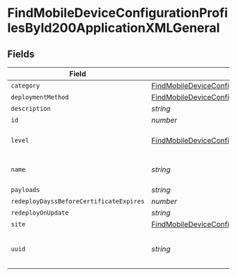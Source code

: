 # FindMobileDeviceConfigurationProfilesById200ApplicationXMLGeneral


## Fields

| Field                                                                                                                                                                                             | Type                                                                                                                                                                                              | Required                                                                                                                                                                                          | Description                                                                                                                                                                                       | Example                                                                                                                                                                                           |
| ------------------------------------------------------------------------------------------------------------------------------------------------------------------------------------------------- | ------------------------------------------------------------------------------------------------------------------------------------------------------------------------------------------------- | ------------------------------------------------------------------------------------------------------------------------------------------------------------------------------------------------- | ------------------------------------------------------------------------------------------------------------------------------------------------------------------------------------------------- | ------------------------------------------------------------------------------------------------------------------------------------------------------------------------------------------------- |
| `category`                                                                                                                                                                                        | [FindMobileDeviceConfigurationProfilesById200ApplicationXMLGeneralCategory](../../models/operations/findmobiledeviceconfigurationprofilesbyid200applicationxmlgeneralcategory.md)                 | :heavy_minus_sign:                                                                                                                                                                                | N/A                                                                                                                                                                                               |                                                                                                                                                                                                   |
| `deploymentMethod`                                                                                                                                                                                | [FindMobileDeviceConfigurationProfilesById200ApplicationXMLGeneralDeploymentMethod](../../models/operations/findmobiledeviceconfigurationprofilesbyid200applicationxmlgeneraldeploymentmethod.md) | :heavy_minus_sign:                                                                                                                                                                                | N/A                                                                                                                                                                                               |                                                                                                                                                                                                   |
| `description`                                                                                                                                                                                     | *string*                                                                                                                                                                                          | :heavy_minus_sign:                                                                                                                                                                                | N/A                                                                                                                                                                                               |                                                                                                                                                                                                   |
| `id`                                                                                                                                                                                              | *number*                                                                                                                                                                                          | :heavy_minus_sign:                                                                                                                                                                                | N/A                                                                                                                                                                                               | 1                                                                                                                                                                                                 |
| `level`                                                                                                                                                                                           | [FindMobileDeviceConfigurationProfilesById200ApplicationXMLGeneralLevel](../../models/operations/findmobiledeviceconfigurationprofilesbyid200applicationxmlgenerallevel.md)                       | :heavy_minus_sign:                                                                                                                                                                                | Level of the configuration profile                                                                                                                                                                |                                                                                                                                                                                                   |
| `name`                                                                                                                                                                                            | *string*                                                                                                                                                                                          | :heavy_check_mark:                                                                                                                                                                                | Name of the configuration profile                                                                                                                                                                 | Corporate Wireless                                                                                                                                                                                |
| `payloads`                                                                                                                                                                                        | *string*                                                                                                                                                                                          | :heavy_minus_sign:                                                                                                                                                                                | N/A                                                                                                                                                                                               |                                                                                                                                                                                                   |
| `redeployDayssBeforeCertificateExpires`                                                                                                                                                           | *number*                                                                                                                                                                                          | :heavy_minus_sign:                                                                                                                                                                                | N/A                                                                                                                                                                                               |                                                                                                                                                                                                   |
| `redeployOnUpdate`                                                                                                                                                                                | *string*                                                                                                                                                                                          | :heavy_minus_sign:                                                                                                                                                                                | N/A                                                                                                                                                                                               | Newly Assigned                                                                                                                                                                                    |
| `site`                                                                                                                                                                                            | [FindMobileDeviceConfigurationProfilesById200ApplicationXMLGeneralSite](../../models/operations/findmobiledeviceconfigurationprofilesbyid200applicationxmlgeneralsite.md)                         | :heavy_minus_sign:                                                                                                                                                                                | N/A                                                                                                                                                                                               |                                                                                                                                                                                                   |
| `uuid`                                                                                                                                                                                            | *string*                                                                                                                                                                                          | :heavy_minus_sign:                                                                                                                                                                                | N/A                                                                                                                                                                                               | 55900BDC-347C-58B1-D249-F32244B11D30                                                                                                                                                              |